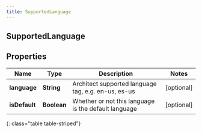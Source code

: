 ```yaml
---
title: SupportedLanguage
---
```

## SupportedLanguage


## Properties

| Name | Type | Description | Notes |
| ------------ | ------------- | ------------- | ------------- |
| **language** | <!----><!---->**String**<!----> | Architect supported language tag, e.g. en-us, es-us |  [optional] |
| **isDefault** | <!----><!---->**Boolean**<!----> | Whether or not this language is the default language |  [optional] |
{: class="table table-striped"}



